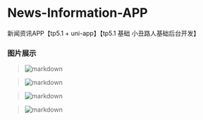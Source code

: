 # News-Information-APP
新闻资讯APP【tp5.1 + uni-app】【tp5.1 基础 小丑路人基础后台开发】

### 图片展示
> ![markdown](/images/1.png "markdown")

> ![markdown](/images/2.png "markdown")

> ![markdown](/images/3.png "markdown")

> ![markdown](/images/4.png "markdown")